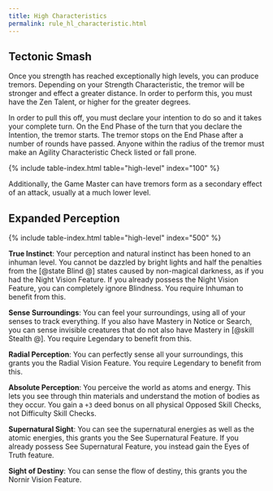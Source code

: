 ```yaml
---
title: High Characteristics
permalink: rule_hl_characteristic.html
---
```


## Tectonic Smash
Once you strength has reached exceptionally high levels, you can produce tremors. Depending on your Strength Characteristic, the tremor will be stronger and effect a greater distance. In order to perform this, you must have the Zen Talent, or higher for the greater degrees.

In order to pull this off, you must declare your intention to do so and it takes your complete turn. On the End Phase of the turn that you declare the Intention, the tremor starts. The tremor stops on the End Phase after a number of rounds have passed. Anyone within the radius of the tremor must make an Agility Characteristic Check listed or fall prone.

{% include table-index.html table="high-level" index="100" %}

Additionally, the Game Master can have tremors form as a secondary effect of an attack, usually at a much lower level.

## Expanded Perception

{% include table-index.html table="high-level" index="500" %}

**True Instinct**: Your perception and natural instinct has been honed to an inhuman level. You cannot be dazzled by bright lights and half the penalties from the [@state Blind @] states caused by non-magical darkness, as if you had the Night Vision Feature. If you already possess the Night Vision Feature, you can completely ignore Blindness. You require Inhuman to benefit from this.

**Sense Surroundings**: You can feel your surroundings, using all of your senses to track everything. If you also have Mastery in Notice or Search, you can sense invisible creatures that do not also have Mastery in [@skill Stealth @]. You require Legendary to benefit from this.

**Radial Perception**: You can perfectly sense all your surroundings, this grants you the Radial Vision Feature. You require Legendary to benefit from this.

**Absolute Perception**: You perceive the world as atoms and energy. This lets you see through thin materials and understand the motion of bodies as they occur. You gain a `+3` deed bonus on all physical Opposed Skill Checks, not Difficulty Skill Checks.

**Supernatural Sight**: You can see the supernatural energies as well as the atomic energies, this grants you the See Supernatural Feature. If you already possess See Supernatural Feature, you instead gain the Eyes of Truth feature.

**Sight of Destiny**: You can sense the flow of destiny, this grants you the Nornir Vision Feature.
